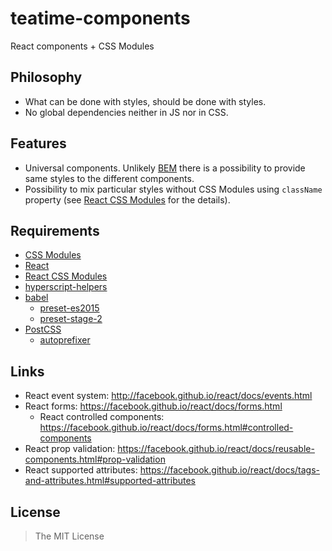 teatime-components
==================

React components + CSS Modules


## Philosophy

- What can be done with styles, should be done with styles.
- No global dependencies neither in JS nor in CSS.


## Features

- Universal components. Unlikely [BEM](https://en.bem.info/) there is a possibility to provide same styles to the different components.
- Possibility to mix particular styles without CSS Modules using `className` property (see [React CSS Modules](https://github.com/gajus/react-css-modules#the-implementation) for the details).

## Requirements

- [CSS Modules](https://github.com/css-modules/css-modules)
- [React](https://facebook.github.io/react/)
- [React CSS Modules](https://github.com/gajus/react-css-modules)
- [hyperscript-helpers](https://github.com/ohanhi/hyperscript-helpers)
- [babel](https://babeljs.io/)
  - [preset-es2015](http://babeljs.io/docs/plugins/preset-es2015/)
  - [preset-stage-2](http://babeljs.io/docs/plugins/preset-stage-2/)
- [PostCSS](https://github.com/postcss/postcss)
  - [autoprefixer](https://github.com/postcss/autoprefixer)


## Links

- React event system: http://facebook.github.io/react/docs/events.html
- React forms: https://facebook.github.io/react/docs/forms.html
  - React controlled components: https://facebook.github.io/react/docs/forms.html#controlled-components
- React prop validation: https://facebook.github.io/react/docs/reusable-components.html#prop-validation
- React supported attributes: https://facebook.github.io/react/docs/tags-and-attributes.html#supported-attributes


## License

> The MIT License

